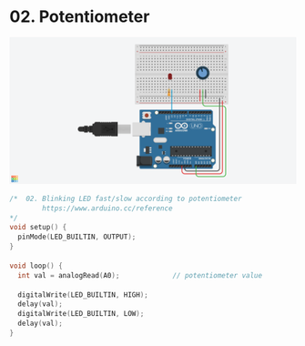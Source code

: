 # 02. Potentiometer

![](gfx/02_potentiometer.png)

```ino
/*  02. Blinking LED fast/slow according to potentiometer
        https://www.arduino.cc/reference
*/
void setup() {
  pinMode(LED_BUILTIN, OUTPUT);
}

void loop() {
  int val = analogRead(A0);             // potentiometer value

  digitalWrite(LED_BUILTIN, HIGH);
  delay(val);
  digitalWrite(LED_BUILTIN, LOW);
  delay(val);
}
```
